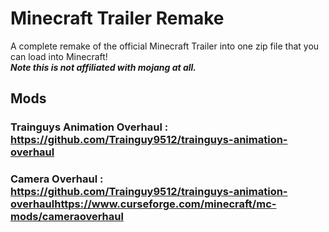 # Minecraft Trailer Remake
A complete remake of the official Minecraft Trailer into one zip file that you can load into Minecraft! <br>
***Note this is not affiliated with mojang at all.***

## Mods

### Trainguys Animation Overhaul : <a href="https://github.com/Trainguy9512/trainguys-animation-overhaul">https://github.com/Trainguy9512/trainguys-animation-overhaul</a>
### Camera Overhaul : [<a href="https://github.com/Trainguy9512/trainguys-animation-overhaul">https://github.com/Trainguy9512/trainguys-animation-overhaul</a>](https://www.curseforge.com/minecraft/mc-mods/cameraoverhaul)https://www.curseforge.com/minecraft/mc-mods/cameraoverhaul


